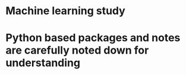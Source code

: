 # Machine learning study
# Python based packages and notes are carefully noted down for understanding
